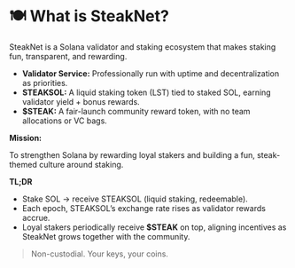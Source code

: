 # 🍽️ What is SteakNet?

SteakNet is a Solana validator and staking ecosystem that makes staking fun, transparent, and rewarding.

* **Validator Service:** Professionally run with uptime and decentralization as priorities.
* **STEAKSOL:** A liquid staking token (LST) tied to staked SOL, earning validator yield + bonus rewards.
* **$STEAK:** A fair-launch community reward token, with no team allocations or VC bags.



**Mission:**

To strengthen Solana by rewarding loyal stakers and building a fun, steak-themed culture around staking.



**TL;DR**

* Stake SOL → receive STEAKSOL (liquid staking, redeemable).
* Each epoch, STEAKSOL’s exchange rate rises as validator rewards accrue.
* Loyal stakers periodically receive **$STEAK** on top, aligning incentives as SteakNet grows together with the community.

> Non-custodial. Your keys, your coins.
